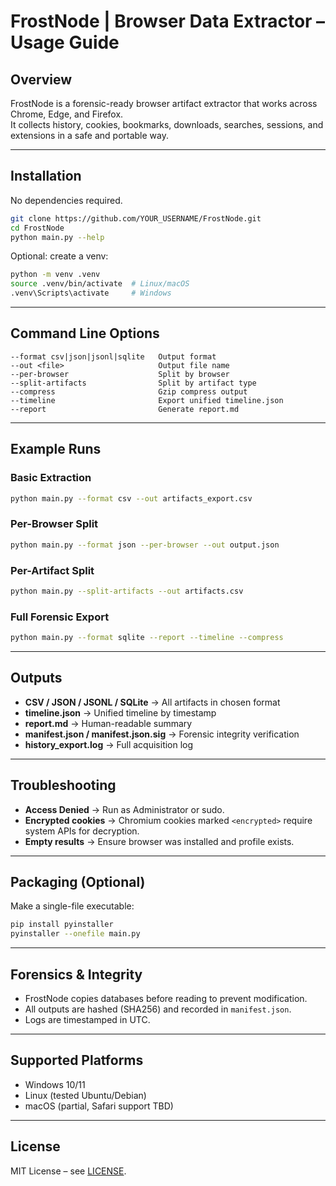 # FrostNode | Browser Data Extractor – Usage Guide

## Overview
FrostNode is a forensic-ready browser artifact extractor that works across Chrome, Edge, and Firefox.  
It collects history, cookies, bookmarks, downloads, searches, sessions, and extensions in a safe and portable way.

---

## Installation
No dependencies required.

```bash
git clone https://github.com/YOUR_USERNAME/FrostNode.git
cd FrostNode
python main.py --help
```

Optional: create a venv:
```bash
python -m venv .venv
source .venv/bin/activate  # Linux/macOS
.venv\Scripts\activate     # Windows
```

---

## Command Line Options
```
--format csv|json|jsonl|sqlite   Output format
--out <file>                     Output file name
--per-browser                    Split by browser
--split-artifacts                Split by artifact type
--compress                       Gzip compress output
--timeline                       Export unified timeline.json
--report                         Generate report.md
```

---

## Example Runs

### Basic Extraction
```bash
python main.py --format csv --out artifacts_export.csv
```

### Per-Browser Split
```bash
python main.py --format json --per-browser --out output.json
```

### Per-Artifact Split
```bash
python main.py --split-artifacts --out artifacts.csv
```

### Full Forensic Export
```bash
python main.py --format sqlite --report --timeline --compress
```

---

## Outputs

- **CSV / JSON / JSONL / SQLite** → All artifacts in chosen format
- **timeline.json** → Unified timeline by timestamp
- **report.md** → Human-readable summary
- **manifest.json / manifest.json.sig** → Forensic integrity verification
- **history_export.log** → Full acquisition log

---

## Troubleshooting
- **Access Denied** → Run as Administrator or sudo.
- **Encrypted cookies** → Chromium cookies marked `<encrypted>` require system APIs for decryption.
- **Empty results** → Ensure browser was installed and profile exists.

---

## Packaging (Optional)
Make a single-file executable:
```bash
pip install pyinstaller
pyinstaller --onefile main.py
```

---

## Forensics & Integrity
- FrostNode copies databases before reading to prevent modification.
- All outputs are hashed (SHA256) and recorded in `manifest.json`.
- Logs are timestamped in UTC.

---

## Supported Platforms
- Windows 10/11
- Linux (tested Ubuntu/Debian)
- macOS (partial, Safari support TBD)

---

## License
MIT License – see [LICENSE](../LICENSE).
